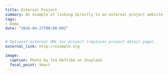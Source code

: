 ```yaml
---
title: External Project
summary: An example of linking directly to an external project website using `external_link`.
tags:
- Demo
date: "2016-04-27T00:00:00Z"


# Optional external URL for project (replaces project detail page).
external_link: http://example.org

image:
  caption: Photo by Toa Heftiba on Unsplash
  focal_point: Smart
---
```


